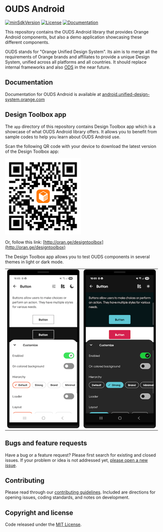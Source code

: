 # OUDS Android

[![minSdkVersion](https://img.shields.io/badge/minSdkVersion-21-yellowgreen?logo=android&logoColor=white)](https://apilevels.com)
[![License](https://img.shields.io/github/license/Orange-OpenSource/ouds-android)](LICENSE)
[![Documentation](https://img.shields.io/badge/documentation-7F52FF?logo=kotlin&logoColor=white)](https://android.unified-design-system.orange.com/)

This repository contains the OUDS Android library that provides Orange Android components, but also a demo application showcasing these different components.

OUDS stands for "Orange Unified Design System". Its aim is to merge all the requirements of Orange brands and affiliates to provide a unique Design System,
unified across all platforms and all countries.
It should replace internal frameworks and also [ODS](https://github.com/Orange-OpenSource/ods-android) in the near future.

## Documentation

Documentation for OUDS Android is available at [android.unified-design-system.orange.com](https://android.unified-design-system.orange.com/)

<!-- TODO ## Get started with OUDS Android -->

## Design Toolbox app

The `app` directory of this repository contains Design Toolbox app which is a showcase of what OUDS Android library offers.
It allows you to benefit from sample codes to help you learn about OUDS Android use.

Scan the following QR code with your device to download the latest version of the Design Toolbox app:

<img src="readme/design_toolbox_qr_code.png" width="250" height="250" alt="Design Toolbox QR code">

Or, follow this link: [http://oran.ge/designtoolbox](http://oran.ge/designtoolbox)

The Design Toolbox app allows you to test OUDS components in several themes in light or dark mode.

<table align="center">
    <tr>
        <td><img src="readme/screenshot_orange.png" width="300" alt="Design Toolbox sample using Orange theme"></td>
        <td><img src="readme/screenshot_sosh.png" width="300" alt="Design Toolbox sample using Sosh theme in dark mode"></td>
    </tr>
</table>

## Bugs and feature requests

Have a bug or a feature request? Please first search for existing and closed issues. If your problem or idea is not addressed
yet, [please open a new issue](https://github.com/Orange-OpenSource/ouds-android/issues/new/choose).

## Contributing

Please read through our [contributing guidelines](https://github.com/Orange-OpenSource/ouds-android/blob/main/CONTRIBUTING.md).
Included are directions for opening issues, coding standards, and notes on development.

## Copyright and license

Code released under the [MIT License](https://github.com/Orange-OpenSource/ouds-android/blob/main/LICENSE).
